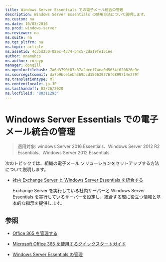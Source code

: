 ```yaml
---
title: Windows Server Essentials での電子メール統合の管理
description: Windows Server Essentials の使用方法について説明します。
ms.custom: na
ms.date: 10/03/2016
ms.prod: windows-server
ms.reviewer: na
ms.suite: na
ms.tgt_pltfrm: na
ms.topic: article
ms.assetid: 4c35d230-02ec-4374-b4c5-2da19fe151ee
author: nnamuhcs
ms.author: coreyp
manager: dongill
ms.openlocfilehash: 7a6d3790f87c87a2bcef74ea0d5634f620826e9e
ms.sourcegitcommit: da7b9bce1eba369bcd156639276f6899714e279f
ms.translationtype: MT
ms.contentlocale: ja-JP
ms.lasthandoff: 03/26/2020
ms.locfileid: "80311293"
---
```

# <a name="manage-email-service-integration-in-windows-server-essentials"></a>Windows Server Essentials での電子メール統合の管理

>適用対象: windows Server 2016 Essentials、Windows Server 2012 R2 Essentials、Windows Server 2012 Essentials

次のトピックでは、組織の電子メール ソリューションをセットアップする方法について説明します。  
  
-   [社内 Exchange Server と Windows Server Essentials を統合する](Integrate-an-On-Premises-Exchange-Server-with-Windows-Server-Essentials.md)  
  
     Exchange Server を実行している社内サーバーと Windows Server Essentials を実行しているサーバーを設定し、統合する際に役立つ情報と基本的な指示を提供します。  
  
## <a name="see-also"></a>参照  
  
-   [Office 365 を管理する](Manage-Office-365-in-Windows-Server-Essentials.md)  
  
-   [Microsoft Office 365 を使用するクイックスタートガイド](../use/Quick-Start-Guide-to-Using-Microsoft-Office-365-with-Windows-Server-Essentials.md)  
  
-   [Windows Server Essentials の管理](Manage-Windows-Server-Essentials.md)